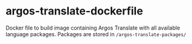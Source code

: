 # argos-translate-dockerfile
Docker file to build image containing Argos Translate with all available language packages.
Packages are stored in `/argos-translate-packages/`
